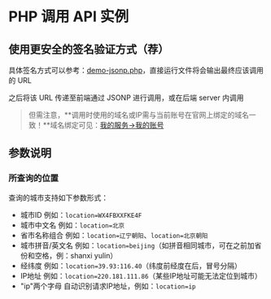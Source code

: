 # PHP 调用 API 实例

## 使用更安全的签名验证方式（荐）

具体签名方式可以参考：[demo-jsonp.php](./demo-jsonp.php)，直接运行文件将会输出最终应该调用的 URL

之后将该 URL 传递至前端通过 JSONP 进行调用，或在后端 server 内调用

> 但需注意，**调用时使用的域名或IP需与当前账号在官网上绑定的域名一致！**域名绑定可见：[我的服务->我的账号](http://www.thinkpage.cn/account)

## 参数说明

### 所查询的位置

查询的城市支持如下参数形式：

- 城市ID 例如：`location=WX4FBXXFKE4F`
- 城市中文名 例如：`location=北京`
- 省市名称组合 例如：`location=辽宁朝阳`、`location=北京朝阳`
- 城市拼音/英文名 例如：`location=beijing`（如拼音相同城市，可在之前加省份和空格，例：shanxi yulin）
- 经纬度 例如：`location=39.93:116.40`（纬度前经度在后，冒号分隔）
- IP地址 例如：`location=220.181.111.86`（某些IP地址可能无法定位到城市）
- "ip"两个字母 自动识别请求IP地址，例如：`location=ip`
